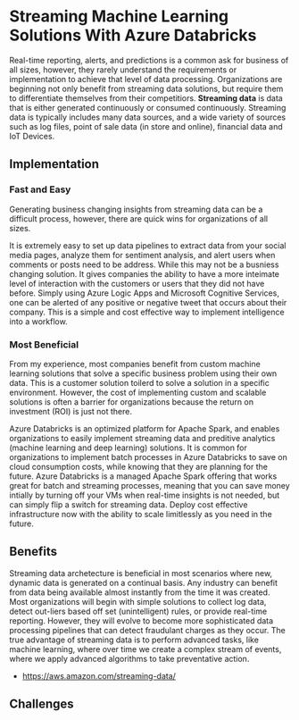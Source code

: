 # Streaming Machine Learning Solutions With Azure Databricks


Real-time reporting, alerts, and predictions is a common ask for business of all sizes, however, they rarely understand the requirements or implementation to achieve that level of data processing.  Organizations are beginning not only benefit from streaming data solutions, but require them to differentiate themselves from their competitiors. **Streaming data** is data that is either generated continuously or consumed continuously. Streaming data is typically includes many data sources, and a wide variety of sources such as log files, point of sale data (in store and online), financial data and IoT Devices. 

## Implementation
### Fast and Easy
Generating business changing insights from streaming data can be a difficult process, however, there are quick wins for organizations of all sizes. 

It is extremely easy to set up data pipelines to extract data from your social media pages, analyze them for sentiment analysis, and alert users when comments or posts need to be address. While this may not be a busniess changing solution. It gives companies the ability to have a more inteimate level of interaction with the customers or users that they did not have before. Simply using Azure Logic Apps and Microsoft Cognitive Services, one can be alerted of any positive or negative tweet that occurs about their company. This is a simple and cost effective way to implement intelligence into a workflow. 

### Most Beneficial 
From my experience, most companies benefit from custom machine learning solutions that solve a specific business problem using their own data. This is a customer solution toilerd to solve a solution in a specific environment. However, the cost of implementing custom and scalable solutions is often a barrier for organizations because the return on investment (ROI) is just not there. 

Azure Databricks is an optimized platform for Apache Spark, and enables organizations to easily implement streaming data and preditive analytics (machine learning and deep learning) solutions. It is common for organizations to implement batch processes in Azure Databricks to save on cloud consumption costs, while knowing that they are planning for the future. Azure Databricks is a managed Apache Spark offering that works great for batch and streaming processes, meaning that you can save money intially by turning off your VMs when real-time insights is not needed, but can simply flip a switch for streaming data. Deploy cost effective infrastructure now with the ability to scale limitlessly as you need in the future. 


## Benefits
Streaming data archetecture is beneficial in most scenarios where new, dynamic data is generated on a continual basis. Any industry can benefit from data being available almost instantly from the time it was created. Most organizations will begin with simple solutions to collect log data, detect out-liers based off set (unintelligent) rules, or provide real-time reporting. However, they will evolve to become more sophisticated data processing pipelines that can detect fraudulant charges as they occur. The true advantage of streaming data is to perform advanced tasks, like machine learning, where over time we create a complex stream of events, where we apply advanced algorithms to take preventative action. 

- https://aws.amazon.com/streaming-data/

## Challenges


